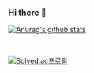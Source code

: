 ### Hi there 👋

<!--
**daepoid/daepoid** is a ✨ _special_ ✨ repository because its `README.md` (this file) appears on your GitHub profile.

Here are some ideas to get you started:

- 🔭 I’m currently working on ...
- 🌱 I’m currently learning ...
- 👯 I’m looking to collaborate on ...
- 🤔 I’m looking for help with ...
- 💬 Ask me about ...
- 📫 How to reach me: ...
- 😄 Pronouns: ...
- ⚡ Fun fact: ...
-->


[![Anurag's github stats](https://github-readme-stats.vercel.app/api?username=daepoid)](https://github.com/anuraghazra/github-readme-stats)

<br/>

[![Solved.ac프로필](http://mazassumnida.wtf/api/v2/generate_badge?boj=daepoid)](https://solved.ac/daepoid)
